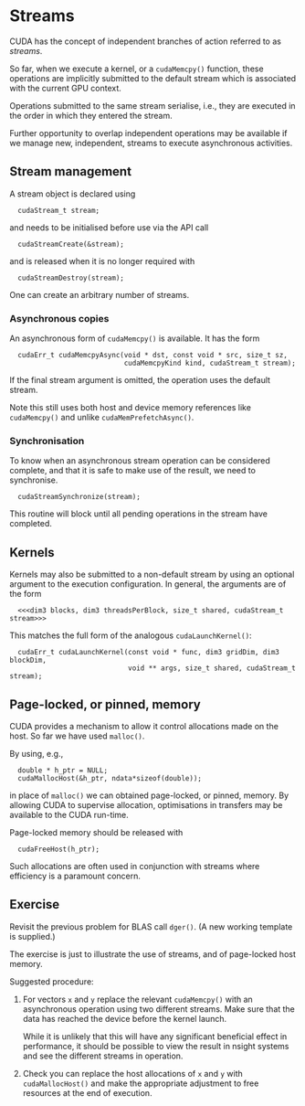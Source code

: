 # Streams

CUDA has the concept of independent branches of action referred to
as *streams*.

So far, when we execute a kernel, or a `cudaMemcpy()` function, these
operations are implicitly submitted to the default stream which is
associated with the current GPU context.

Operations submitted to the same stream serialise, i.e., they are
executed in the order in which they entered the stream.

Further opportunity to overlap independent operations may be available
if we manage new, independent, streams to execute asynchronous
activities.

## Stream management

A stream object is declared using
```
  cudaStream_t stream;
```
and needs to be initialised before use via the API call
```
  cudaStreamCreate(&stream);
```
and is released when it is no longer required with
```
  cudaStreamDestroy(stream);
```
One can create an arbitrary number of streams.


### Asynchronous copies

An asynchronous form of `cudaMemcpy()` is available. It has the form
```
  cudaErr_t cudaMemcpyAsync(void * dst, const void * src, size_t sz,
                            cudaMemcpyKind kind, cudaStream_t stream);
```
If the final stream argument is omitted, the operation uses the default
stream.

Note this still uses both host and device memory references like
`cudaMemcpy()` and unlike `cudaMemPrefetchAsync()`.

### Synchronisation

To know when an asynchronous stream operation can be considered
complete, and that it is safe to make use of the result, we need
to synchronise.
```
  cudaStreamSynchronize(stream);
```
This routine will block until all pending operations in the stream
have completed.


## Kernels

Kernels may also be submitted to a non-default stream by using an
optional argument to the execution configuration. In general, the
arguments are of the form
```
  <<<dim3 blocks, dim3 threadsPerBlock, size_t shared, cudaStream_t stream>>>
```
This matches the full form of the analogous `cudaLaunchKernel()`:
```
  cudaErr_t cudaLaunchKernel(const void * func, dim3 gridDim, dim3 blockDim,
                             void ** args, size_t shared, cudaStream_t stream);
```

## Page-locked, or pinned, memory

CUDA provides a mechanism to allow it control allocations made on the host.
So far we have used `malloc()`.

By using, e.g.,
```
  double * h_ptr = NULL;
  cudaMallocHost(&h_ptr, ndata*sizeof(double));
```
in place of `malloc()` we can obtained page-locked, or pinned, memory.
By allowing CUDA to supervise allocation, optimisations in transfers
may be available to the CUDA run-time.

Page-locked memory should be released with
```
  cudaFreeHost(h_ptr);
```

Such allocations are often used in conjunction with streams where
efficiency is a paramount concern.


## Exercise

Revisit the previous problem for BLAS call `dger()`. (A new working
template is supplied.)

The exercise is just to illustrate the use of streams, and of
page-locked host memory.

Suggested procedure:

1. For vectors `x` and `y` replace the relevant `cudaMemcpy()` with
   an asynchronous operation using two different streams. Make sure
   that the data has reached the device before the kernel launch.

   While it is unlikely that this will have any significant beneficial
   effect in performance, it should be possible to view the result in
   nsight systems and see the different streams in operation.

2. Check you can replace the host allocations of `x` and `y` with
   `cudaMallocHost()` and make the appropriate adjustment to free
   resources at the end of execution.

